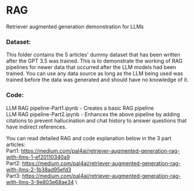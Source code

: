 # RAG
Retriever augmented generation demonstration for LLMs
### Dataset: 
This folder contains the 5 articles' dummy dataset that has been written after the GPT 3.5 was trained. This is to demonstrate the working of RAG pipelines for newer data that occurred after the LLM models had been trained. You can use any data source as long as the LLM being used was trained before the data was generated and should have no knowledge of it.

### Code:
LLM RAG pipeline-Part1.ipynb - Creates a basic RAG pipeline \
LLM RAG pipeline-Part2.ipynb - Enhances the above pipeline by adding citations to prevent hallucination and chat history to answer questions that have indirect references.

You can read detailed RAG and code explanation below in the 3 part articles: \
Part1: https://medium.com/pal4ai/retriever-augmented-generation-rag-with-llms-1-ef20110340a9 \
Part2: https://medium.com/pal4ai/retriever-augmented-generation-rag-with-llms-2-1b38ad95efd3 \
Part3: https://medium.com/pal4ai/retriever-augmented-generation-rag-with-llms-3-9e803e68ae34 \
